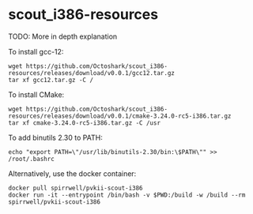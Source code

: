 # scout_i386-resources

TODO: More in depth explanation

To install gcc-12:

```
wget https://github.com/Octoshark/scout_i386-resources/releases/download/v0.0.1/gcc12.tar.gz
tar xf gcc12.tar.gz -C /
```

To install CMake:

```
wget https://github.com/Octoshark/scout_i386-resources/releases/download/v0.0.1/cmake-3.24.0-rc5-i386.tar.gz
tar xf cmake-3.24.0-rc5-i386.tar.gz -C /usr
```

To add binutils 2.30 to PATH:

```
echo "export PATH=\"/usr/lib/binutils-2.30/bin:\$PATH\"" >> /root/.bashrc
```

Alternatively, use the docker container:

```
docker pull spirrwell/pvkii-scout-i386
docker run -it --entrypoint /bin/bash -v $PWD:/build -w /build --rm spirrwell/pvkii-scout-i386
```

